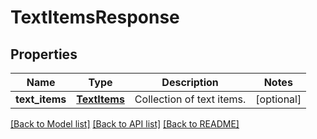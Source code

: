 # TextItemsResponse

## Properties
Name | Type | Description | Notes
------------ | ------------- | ------------- | -------------
**text_items** | [**TextItems**](TextItems.md) | Collection of text items. | [optional] 

[[Back to Model list]](../README.md#documentation-for-models) [[Back to API list]](../README.md#documentation-for-api-endpoints) [[Back to README]](../README.md)


